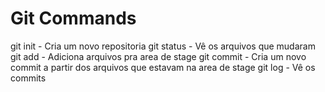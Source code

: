 # Git Commands
git init - Cria um novo repositoria
git status - Vê os arquivos que mudaram
git add - Adiciona arquivos pra area de stage
git commit - Cria um novo commit a partir dos arquivos que estavam na area de stage
git log - Vê os commits